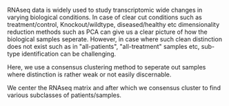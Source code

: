 RNAseq data is widely used to study transcriptomic wide changes in varying biological conditions. In case of clear cut conditions such as treatment/control, Knockout/wildtype, diseased/healthy etc dimensionality reduction methods such as PCA can give us a clear picture of how the biological samples seperate. However, in case where such clean distinction does not exist such as in "all-patients", "all-treatment" samples etc, sub-type identification can be challenging.

Here, we use a consensus clustering method to seperate out samples where distinction is rather weak or not easily discernable.

We center the RNAseq matrix and after which we consensus cluster to find various subclasses of patients/samples.
